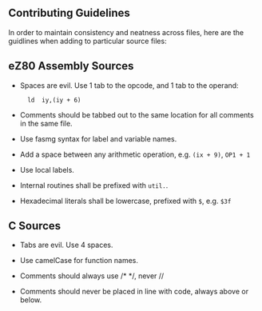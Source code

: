 ## Contributing Guidelines

In order to maintain consistency and neatness across files, here are the guidlines when adding to particular source files:

## eZ80 Assembly Sources

* Spaces are evil. Use 1 tab to the opcode, and 1 tab to the operand:

    	ld	iy,(iy + 6)

* Comments should be tabbed out to the same location for all comments in the same file.

* Use fasmg syntax for label and variable names.

* Add a space between any arithmetic operation, e.g. `(ix + 9)`, `OP1 + 1`

* Use local labels.

* Internal routines shall be prefixed with `util.`.

* Hexadecimal literals shall be lowercase, prefixed with `$`, e.g. `$3f`

## C Sources

* Tabs are evil. Use 4 spaces.

* Use camelCase for function names.

* Comments should always use /* */, never //

* Comments should never be placed in line with code, always above or below.


